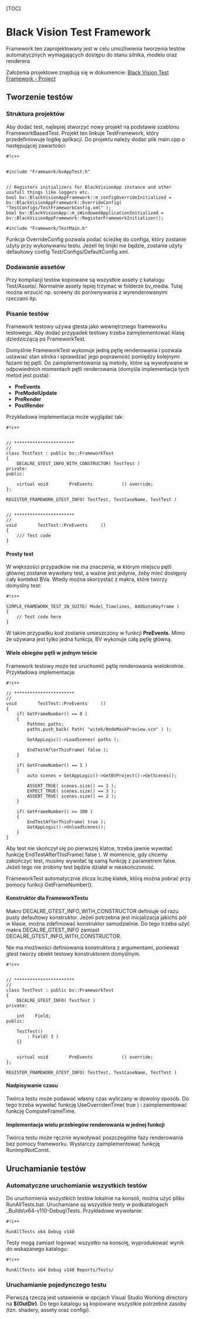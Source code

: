 [TOC]

# Black Vision Test Framework

Framework ten zaprojektowany jest w celu umożliwienia tworzenia testów automatycznych wymagających dostępu do stanu silnika, modelu oraz renderera.

Założenia projektowe znajdują się w dokumencie: [Black Vision Test Framework - Project](BVTF_Project)

## Tworzenie testów

### Struktura projektów

Aby dodać test, najlepiej stworzyć nowy projekt na podstawie szablonu FrameworkBasedTest. Projekt ten linkuje TestFramework, który przedefiniowuje logikę aplikacji. Do projektu należy dodać plik main.cpp o następującej zawartości:

```
#!c++


#include "Framework/bvAppTest.h"


// Registers initializers for BlackVisionApp instance and other usufull things like loggers etc.
bool bv::BlackVisionAppFramework::m_configOverrideInitialized = bv::BlackVisionAppFramework::OverrideConfig( "TestConfigs/TestFrameworkConfig.xml" );
bool bv::BlackVisionApp::m_sWindowedApplicationInitialized = bv::BlackVisionAppFramework::RegisterFrameworkInitializer();

#include "Framework/TestMain.h"
```

Funkcja OverrideConfig pozwala podać ścieżkę do configa, który zostanie użyty przy wykonywaniu testu. Jeżeli tej linijki nie będzie, zostanie użyty defaultowy config Test/Configs/DefaultConfig.xml.


### Dodawanie assetów

Przy kompilacji testów kopiowane są wszystkie assety z katalogu Test/Assets/. Normalnie assety lepiej trzymać w folderze bv_media. Tutaj można wrzucić np. screeny do porównywania z wyrenderowanymi rzeczami itp.


### Pisanie testów

Framework testowy używa gtesta jako wewnętrznego frameworku testowego. Aby dodać przypadek testowy trzeba zaimplementować klasę dziedziczącą po FrameworkTest.

Domyślnie FrameworkTest wykonuje jedną pętlę renderowania i pozwala ustawiać stan silnika i sprawdzać jego poprawność pomiędzy kolejnymi fazami tej pętli. Do zaimplementowania są metody, które są wywoływane w odpowiednich momentach pętli renderowania (domyśla implementacja tych metod jest pusta):

- **PreEvents**
- **PreModelUpdate**
- **PreRender**
- **PostRender**

Przykładowa implementacja może wyglądać tak:
```
#!c++


// ***********************
//
class TestTest : public bv::FrameworkTest
{
    DECALRE_GTEST_INFO_WITH_CONSTRUCTOR( TestTest )
private:
public:

    virtual void        PreEvents           () override;
};

REGISTER_FRAMEWORK_GTEST_INFO( TestTest, TestCaseName, TestTest )


// ***********************
//
void        TestTest::PreEvents     ()
{
    /// Test code
}

```

#### Prosty test

W większości przypadków nie ma znaczenia, w którym miejscu pętli głównej zostanie wywołany test, a ważne
jest jedynie, żeby mieć dostępny cały kontekst BVa. Wtedy można skorzystać z makra, które tworzy domyślny test:


```
#!c++

SIMPLE_FRAMEWORK_TEST_IN_SUITE( Model_Timelines, AddGotoKeyframe )
{
    // Test code here
}

```

W takim przypadku kod zostanie umieszczony w funkcji **PreEvents**. Mimo że używana jest tylko jedna funkcja, BV wykonuje całą pętlę główną.


#### Wiele obiegów pętli w jednym teście

Framework testowy może też uruchomić pętlę renderowania wielokrotnie. Przykładowa implementacja:


```
#!c++

// ***********************
//
void        TestTest::PreEvents     ()
{
    if( GetFrameNumber() == 0 )
    {
        PathVec paths;
        paths.push_back( Path( "witek/NodeMaskPreview.scn" ) );

        GetAppLogic()->LoadScenes( paths );

        EndTestAfterThisFrame( false );
    }

    if( GetFrameNumber() == 1 )
    {
        auto scenes = GetAppLogic()->GetBVProject()->GetScenes();

        ASSERT_TRUE( scenes.size() == 1 );
        EXPECT_TRUE( scenes.size() == 3 );
        ASSERT_TRUE( scenes.size() == 2 );
    }

    if( GetFrameNumber() >= 100 )
    {
        EndTestAfterThisFrame( true );
        GetAppLogic()->UnloadScenes();
    }
}

```

Aby test nie skończył się po pierwszej klatce, trzeba jawnie wywołać funkcję EndTestAfterThisFrame( false ). W momencie, gdy chcemy zakończyć test, musimy wywołać tę samą funkcję z parametrem false. Jeżeli tego nie zrobimy test będzie działał w nieskończoność.

FrameworkTest automatycznie zlicza liczbę klatek, którą można pobrać przy pomocy funkcji GetFrameNumber().

#### Konstruktor dla FrameworkTestu

Makro DECALRE_GTEST_INFO_WITH_CONSTRUCTOR definiuje od razu pusty defaultowy konstruktor. Jeżeli potrzebna jest inicjalizacja jakichś pól w klasie, można zdefiniować konstruktor samodzielnie. Do tego trzeba użyć makra DECALRE_GTEST_INFO zamiast DECALRE_GTEST_INFO_WITH_CONSTRUCTOR.

Nie ma możliwości definiowania konstruktora z argumentami, ponieważ gtest tworzy obiekt testowy konstruktorem domyślnym.

```
#!c++


// ***********************
//
class TestTest : public bv::FrameworkTest
{
    DECALRE_GTEST_INFO( TestTest )
private:

    int    Field;
public:

    TestTest()
        : Field( 1 )
    {}


    virtual void        PreEvents           () override;
};

REGISTER_FRAMEWORK_GTEST_INFO( TestTest, TestCaseName, TestTest )
```

#### Nadpisywanie czasu

Twórca testu może podawać własny czas wyliczany w dowolny sposób. Do tego trzeba wywołać funkcję UseOverridenTime( true ) i zaimplementować funkcję ComputeFrameTime.

#### Implementacja wielu przebiegów renderowania w jednej funkcji

Twórca testu może ręcznie wywoływać poszczególne fazy renderowania bez pomocy frameworku. Wystarczy zaimplementować funkcję RunImplNotConst.

## Uruchamianie testów

### Automatyczne uruchomianie wszystkich testów

Do uruchomienia wszystkich testów lokalnie na konsoli, można użyć pliku RunAllTests.bat. Uruchamiane są wszystkie testy w podkatalogach _Builds\x64-v110-Debug\Tests\. Przykładowe wywołanie:


```
#!c++

RunAllTests x64 Debug v140
```

Testy mogą zamiast logować wszystko na konsolę, wyprodukować wynik do wskazanego katalogu:



```
#!c++

RunAllTests x64 Debug v140 Reports/Tests/
```


### Uruchamianie pojedynczego testu

Pierwszą rzeczą jest ustawienie w opcjach Visual Studio Working directory na **$(OutDir)**. Do tego katalogu są kopiowane wszystkie potrzebne zasoby (tzn. shadery, assety oraz configi).